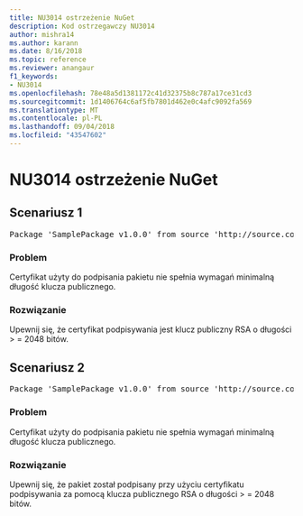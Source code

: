 ```yaml
---
title: NU3014 ostrzeżenie NuGet
description: Kod ostrzegawczy NU3014
author: mishra14
ms.author: karann
ms.date: 8/16/2018
ms.topic: reference
ms.reviewer: anangaur
f1_keywords:
- NU3014
ms.openlocfilehash: 78e48a5d1381172c41d32375b8c787a17ce31cd3
ms.sourcegitcommit: 1d1406764c6af5fb7801d462e0c4afc9092fa569
ms.translationtype: MT
ms.contentlocale: pl-PL
ms.lasthandoff: 09/04/2018
ms.locfileid: "43547602"
---
```

# <a name="nuget-warning-nu3014"></a>NU3014 ostrzeżenie NuGet

## <a name="scenario-1"></a>Scenariusz 1

<pre>Package 'SamplePackage v1.0.0' from source 'http://source.com/index.json': The signing certificate does not meet a minimum public key length requirement.</pre>

### <a name="issue"></a>Problem

Certyfikat użyty do podpisania pakietu nie spełnia wymagań minimalną długość klucza publicznego.


### <a name="solution"></a>Rozwiązanie

Upewnij się, że certyfikat podpisywania jest klucz publiczny RSA o długości > = 2048 bitów.



## <a name="scenario-2"></a>Scenariusz 2

<pre>Package 'SamplePackage v1.0.0' from source 'http://source.com/index.json': The primary signature's certificate does not meet a minimum public key length requirement.</pre>

### <a name="issue"></a>Problem

Certyfikat użyty do podpisania pakietu nie spełnia wymagań minimalną długość klucza publicznego.


### <a name="solution"></a>Rozwiązanie

Upewnij się, że pakiet został podpisany przy użyciu certyfikatu podpisywania za pomocą klucza publicznego RSA o długości > = 2048 bitów.


